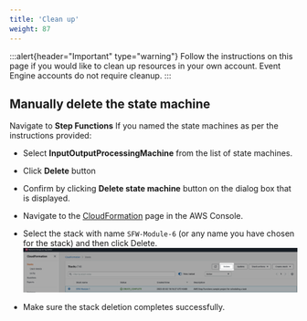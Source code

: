 ```yaml
---
title: 'Clean up'
weight: 87
---
```

:::alert{header="Important" type="warning"}
Follow the instructions on this page if you would like to clean up resources in your own account. Event Engine accounts do not require cleanup.
:::

## Manually delete the state machine

Navigate to **Step Functions**
If you named the state machines as per the instructions provided:

- Select **InputOutputProcessingMachine** from the list of state machines.
- Click **Delete** button
- Confirm by clicking **Delete state machine** button on the dialog box that is displayed.

- Navigate to the [CloudFormation](https://console.aws.amazon.com/cloudformation/home) page in the AWS Console.
- Select the stack with name `SFW-Module-6` (or any name you have chosen for the stack) and then click Delete.
  ![CloudFormation delete](/static/img/setup/setup-cloudformation-delete.png)
- Make sure the stack deletion completes successfully.
